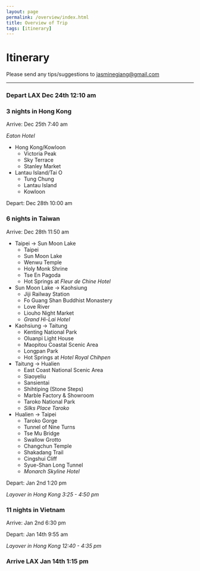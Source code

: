 ```yaml
---
layout: page
permalink: /overview/index.html
title: Overview of Trip
tags: [itinerary]
---
```


# Itinerary

Please send any tips/suggestions to <a href="mailto:{{ site.social.email}}">jasminegiang@gmail.com</a> 

---

### Depart LAX Dec 24th 12:10 am

### **3 nights in Hong Kong**
Arrive: Dec 25th 7:40 am

*Eaton Hotel*

- Hong Kong/Kowloon
    - Victoria Peak
    - Sky Terrace
    - Stanley Market
- Lantau Island/Tai O
    - Tung Chung
    - Lantau Island
    - Kowloon

Depart: Dec 28th 10:00 am

### **6 nights in Taiwan**
Arrive: Dec 28th 11:50 am

- Taipei -> Sun Moon Lake
    - Taipei
    - Sun Moon Lake
    - Wenwu Temple
    - Holy Monk Shrine
    - Tse En Pagoda
    - Hot Springs at *Fleur de Chine Hotel*
- Sun Moon Lake -> Kaohsiung
    - Jiji Railway Station
    - Fo Guang Shan Buddhist Monastery
    - Love River
    - Liouho Night Market
    - *Grand Hi-Lai Hotel*
- Kaohsiung -> Taitung
    - Kenting National Park
    - Oluanpi Light House
    - Maopitou Coastal Scenic Area
    - Longpan Park
    - Hot Springs at *Hotel Royal Chihpen*
- Taitung -> Hualien
    - East Coast National Scenic Area
    - Siaoyeliu
    - Sansientai
    - Shihtiping (Stone Steps)
    - Marble Factory & Showroom
    - Taroko National Park
    - *Silks Place Taroko*
- Hualien -> Taipei
    - Taroko Gorge
    - Tunnel of Nine Turns
    - Tse Mu Bridge
    - Swallow Grotto
    - Changchun Temple
    - Shakadang Trail
    - Cingshui Cliff
    - Syue-Shan Long Tunnel
    - *Monarch Skyline Hotel*

Depart: Jan 2nd 1:20 pm

*Layover in Hong Kong 3:25 - 4:50 pm*

### **11 nights in Vietnam**
Arrive: Jan 2nd 6:30 pm

Depart: Jan 14th 9:55 am

*Layover in Hong Kong 12:40 - 4:35 pm*

### Arrive LAX Jan 14th 1:15 pm

